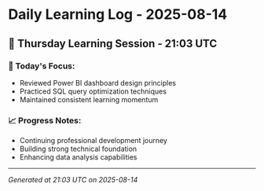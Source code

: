 # Daily Learning Log - 2025-08-14

## 📅 Thursday Learning Session - 21:03 UTC

### 🎯 Today's Focus:
- Reviewed Power BI dashboard design principles
- Practiced SQL query optimization techniques
- Maintained consistent learning momentum

### 📈 Progress Notes:
- Continuing professional development journey
- Building strong technical foundation
- Enhancing data analysis capabilities

---
*Generated at 21:03 UTC on 2025-08-14*
